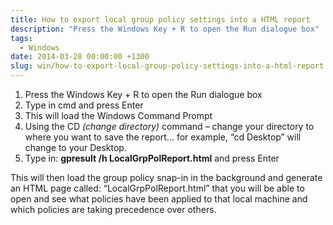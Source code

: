 ```yaml
---
title: How to export local group policy settings into a HTML report
description: "Press the Windows Key + R to open the Run dialogue box"
tags:
  - Windows
date: 2014-03-28 00:00:00 +1300
slug: win/how-to-export-local-group-policy-settings-into-a-html-report
---
```

  1. Press the Windows Key + R to open the Run dialogue box
  2. Type in cmd and press Enter
  3. This will load the Windows Command Prompt
  4. Using the CD _(change directory)_ command – change your directory to where you want to save the report&#8230; for example, “cd Desktop” will change to your Desktop.
  5. Type in: **gpresult /h LocalGrpPolReport.html** and press Enter

This will then load the group policy snap-in in the background and generate an HTML page called: &#8220;LocalGrpPolReport.html&#8221; that you will be able to open and see what policies have been applied to that local machine and which policies are taking precedence over others.
